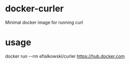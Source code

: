 # docker-curler
Minimal docker image for running curl

# usage
docker run --rm efialkowski/curler https://hub.docker.com

